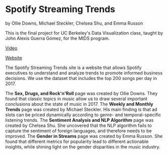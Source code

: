 # **Spotify Streaming Trends** 
by Ollie Downs, Michael Steckler, Chelsea Shu, and Emma Russon

This is the final project for UC Berkeley's Data Visualization class, taught by John Alexis Guerra Gómez, for the MIDS program. 

[Video]()


[Website](http://people.ischool.berkeley.edu/~erusson/spotifystreams/index.html)



The Spotify Streaming Trends site is a website that allows Spotify executives to understand and analyze trends to promote informed business decisions. We use the dataset that includes the top 200 songs per day in 2017. 

The **Sex, Drugs, and Rock'n'Roll** page was created by Ollie Downs. They found that classic topics in music allow us to draw several important conclusions about the state of music in 2017.
The **Weekly and Monthly Trends** page was created by Michael Steckler. His main finding is that ad slots can be priced  dynamically according to genre- and temporal-specific listening trends.
The **Sentiment Analysis and NLP Algorithm** page was created by Chelsea Shu. She uncovered that the NLP algorithm fails to capture the sentiment of foreign languages, and therefore needs to be improved.
The **Gender in Streams** page was created by Emma Russon. She found that different metrics for popularity lead to different actionable insights, while shining light on the gender disparities in the music industry.
